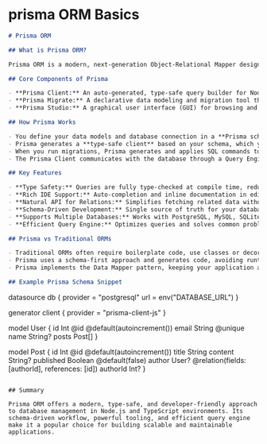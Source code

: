 # prisma ORM Basics

```markdown
# Prisma ORM

## What is Prisma ORM?

Prisma ORM is a modern, next-generation Object-Relational Mapper designed to simplify database interactions for Node.js and TypeScript applications. It bridges the gap between relational databases and object-oriented programming by automating repetitive SQL tasks and ensuring type safety, which improves developer productivity and reduces runtime errors.

## Core Components of Prisma

- **Prisma Client:** An auto-generated, type-safe query builder for Node.js and TypeScript. It provides a clean and intuitive API for performing database operations with full type safety and IDE auto-completion.
- **Prisma Migrate:** A declarative data modeling and migration tool that helps you define and evolve your database schema over time.
- **Prisma Studio:** A graphical user interface (GUI) for browsing and editing data in your database, enhancing productivity with a visual data representation.

## How Prisma Works

- You define your data models and database connection in a **Prisma schema** file using a declarative syntax.
- Prisma generates a **type-safe client** based on your schema, which you use in your application code to interact with the database.
- When you run migrations, Prisma generates and applies SQL commands to update your database schema accordingly.
- The Prisma Client communicates with the database through a Query Engine, which optimizes queries and handles complex operations efficiently.

## Key Features

- **Type Safety:** Queries are fully type-checked at compile time, reducing runtime errors.
- **Rich IDE Support:** Auto-completion and inline documentation in editors like VS Code.
- **Natural API for Relations:** Simplifies fetching related data without writing complex SQL joins.
- **Schema-Driven Development:** Single source of truth for your database schema and application models.
- **Supports Multiple Databases:** Works with PostgreSQL, MySQL, SQLite, SQL Server, MongoDB, and more.
- **Efficient Query Engine:** Optimizes queries and solves common problems like the N+1 query issue.

## Prisma vs Traditional ORMs

- Traditional ORMs often require boilerplate code, use classes or decorators, and can generate inefficient queries.
- Prisma uses a schema-first approach and generates code, avoiding runtime errors common in other ORMs.
- Prisma implements the Data Mapper pattern, keeping your application and database schemas synchronized but decoupled.

## Example Prisma Schema Snippet

```

datasource db {
provider = "postgresql"
url      = env("DATABASE_URL")
}

generator client {
provider = "prisma-client-js"
}

model User {
id    Int     @id @default(autoincrement())
email String  @unique
name  String?
posts Post[]
}

model Post {
id        Int     @id @default(autoincrement())
title     String
content   String?
published Boolean @default(false)
author    User?   @relation(fields: [authorId], references: [id])
authorId  Int?
}

```

## Summary

Prisma ORM offers a modern, type-safe, and developer-friendly approach to database management in Node.js and TypeScript environments. Its schema-driven workflow, powerful tooling, and efficient query engine make it a popular choice for building scalable and maintainable applications.
```

[^1]: https://www.pingcap.com/article/understanding-prisma-orm/

[^2]: https://www.prisma.io/docs/orm/overview/introduction/what-is-prisma

[^3]: https://nearform.com/digital-community/prisma-orm/

[^4]: https://dev.to/sandrockjustin/the-prisma-orm-a-brief-overview-and-introduction-353m

[^5]: https://www.prisma.io/docs/orm/overview/prisma-in-your-stack/is-prisma-an-orm

[^6]: https://www.prisma.io/docs/orm/reference/database-features

[^7]: https://www.prisma.io/dataguide/types/relational/what-is-an-orm

[^8]: https://www.mindbowser.com/prisma-orm-typescript-guide/

